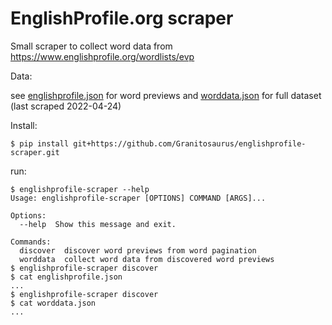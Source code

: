 # EnglishProfile.org scraper

Small scraper to collect word data from <https://www.englishprofile.org/wordlists/evp>

Data:

see [englishprofile.json](./englishprofile.json) for word previews and [worddata.json](./worddata.json) for full dataset (last scraped 2022-04-24)

Install:

```
$ pip install git+https://github.com/Granitosaurus/englishprofile-scraper.git
```

run:

```
$ englishprofile-scraper --help
Usage: englishprofile-scraper [OPTIONS] COMMAND [ARGS]...

Options:
  --help  Show this message and exit.

Commands:
  discover  discover word previews from word pagination
  worddata  collect word data from discovered word previews
$ englishprofile-scraper discover
$ cat englishprofile.json
...
$ englishprofile-scraper discover
$ cat worddata.json
...
